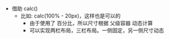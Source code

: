 - 借助 calc()
  - 比如: calc(100% - 20px)，这样也是可以的
    - 由于使用了 百分比，所以尺寸根据 父级容器 动态计算
    - 可以实现两栏布局，三栏布局。一侧固定，另一侧尺寸动态